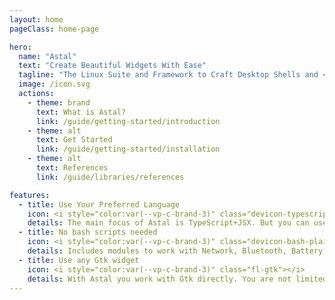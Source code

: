 ```yaml
---
layout: home
pageClass: home-page

hero:
  name: "Astal"
  text: "Create Beautiful Widgets With Ease"
  tagline: "The Linux Suite and Framework to Craft Desktop Shells and <i>beautiful</i> <i>functional</i> Wayland Widgets with GTK!"
  image: /icon.svg
  actions:
    - theme: brand
      text: What is Astal?
      link: /guide/getting-started/introduction
    - theme: alt
      text: Get Started
      link: /guide/getting-started/installation
    - theme: alt
      text: References
      link: /guide/libraries/references

features:
  - title: Use Your Preferred Language
    icon: <i style="color:var(--vp-c-brand-3)" class="devicon-typescript-plain"></i>
    details: The main focus of Astal is TypeScript+JSX. But you can use the libraries in any language that supports <a href="https://en.wikipedia.org/wiki/List_of_language_bindings_for_GTK">Gobject Introspection</a>.
  - title: No bash scripts needed
    icon: <i style="color:var(--vp-c-brand-3)" class="devicon-bash-plain"></i>
    details: Includes modules to work with Network, Bluetooth, Battery, Audio and <a href="/astal/guide/libraries/references#astal-libraries">more</a>.
  - title: Use any Gtk widget
    icon: <i style="color:var(--vp-c-brand-3)" class="fl-gtk"></i>
    details: With Astal you work with Gtk directly. You are not limited to only a set of them.
---
```

<!--TODO: add icons for buttons https://github.com/vuejs/vitepress/pull/3795-->

<style>
:root {
  --vp-home-hero-name-color: transparent;
  --vp-home-hero-name-background: -webkit-linear-gradient(120deg, var(--vp-c-purple-3), var(--vp-c-brand-3));

  --vp-home-hero-image-background-image: linear-gradient(-45deg, var(--vp-c-purple-3), var(--vp-c-brand-3));
  --vp-home-hero-image-filter: blur(44px);
}

:root {
  --overlay-gradient: color-mix(in srgb, var(--vp-c-brand-1), transparent 55%);
}

.dark {
  --overlay-gradient: color-mix(in srgb, var(--vp-c-brand-1), transparent 85%);
}

.home-page {
  background:
    linear-gradient(215deg, var(--overlay-gradient), transparent 40%),
    radial-gradient(var(--overlay-gradient), transparent 40%) no-repeat -60vw -40vh / 105vw 200vh,
    radial-gradient(var(--overlay-gradient), transparent 65%) no-repeat 50% calc(100% + 20rem) / 60rem 30rem;

  .VPFeature a {
    font-weight: bold;
    color: var(--vp-c-brand-2);
  }

  .VPFooter {
    background-color: transparent !important;
    border: none;
  }

  .VPNavBar:not(.top) {
    background-color: transparent !important;
    -webkit-backdrop-filter: blur(16px);
    backdrop-filter: blur(16px);

    div.divider {
      display: none;
    }
  }
}

@media (min-width: 640px) {
  :root {
    --vp-home-hero-image-filter: blur(56px);
  }
}

@media (min-width: 960px) {
  :root {
    --vp-home-hero-image-filter: blur(68px);
  }
}
</style>
